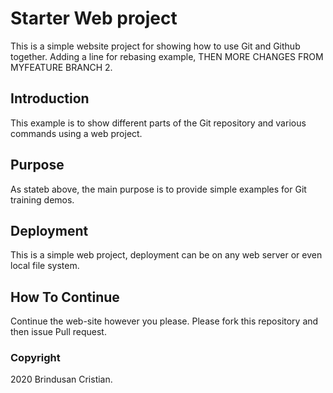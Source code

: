# Starter Web project

This is a simple website project for showing how to use Git and Github together.
Adding a line for rebasing example, THEN MORE CHANGES FROM MYFEATURE BRANCH 2.

## Introduction
 
 This example is to show different parts of the Git repository and various commands using a web project.

## Purpose

As stateb above, the main purpose is to provide simple examples for Git training demos.

## Deployment

This is a simple web project, deployment can be on any web server or even local file system.

## How To Continue

Continue the web-site however you please.
Please fork this repository and then issue Pull request.

### Copyright
2020 Brindusan Cristian.
